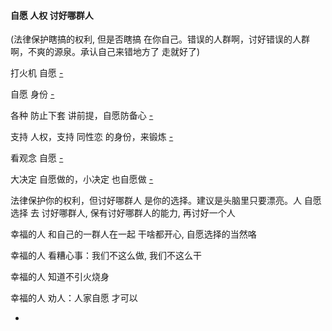 
#### 自愿 人权 讨好哪群人

(法律保护瞎搞的权利, 但是否瞎搞 在你自己。错误的人群啊，讨好错误的人群啊，不爽的源泉。承认自己来错地方了 走就好了)

打火机 自愿 [-](https://github.com/7900ms/000nottheater_deserted_systemlibrary/blob/master/supplementary/chain-打火机补充.md)

自愿 身份 [-](https://github.com/7900ms/000nottheater_deserted_systemlibrary/blob/master/supplementary/week-更上镜.md#红色人士也会摆POSE。有“这副好身躯-赋予其意义”的--身份的对抗-和红色人士对抗)

各种 防止下套 讲前提，自愿防备心 [-](https://github.com/7900ms/000nottheater_deserted_systemsoftware/blob/master/local-lightshelf/羊圈.md#羊圈,三人格)

支持 人权，支持 同性恋 的身份，来锻炼 [-](https://github.com/7900ms/000nottheater_deserted_systemlibrary/blob/master/supplementary/M值(风采值).md)

看观念 自愿 [-](https://www.v2ex.com/notes/28797#车马不动-观念先行--看着很累的-不想看)

大决定 自愿做的，小决定 也自愿做 [-](https://github.com/7900ms/000nottheater_deserted_systemlibrary/blob/master/supplementary/chain-意图-攥紧钱2.md)

法律保护你的权利，但讨好哪群人 是你的选择。建议是头脑里只要漂亮。人 自愿选择 去 讨好哪群人, 保有讨好哪群人的能力, 再讨好一个人

幸福的人 和自己的一群人在一起 干啥都开心, 自愿选择的当然咯

幸福的人 看糟心事：我们不这么做, 我们不这么干

幸福的人 知道不引火烧身

幸福的人 劝人：人家自愿 才可以

-
